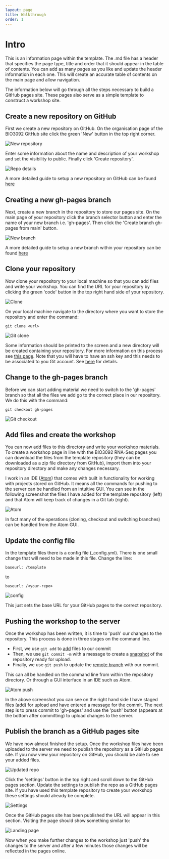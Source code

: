 ```yaml
---
layout: page
title: Walkthrough
order: 1
---
```

# Intro

This is an information page within the template. The .md file has a header that specifies the page type, title and order that it should appear in the table of contents. You can add as many pages as you like and update the header information in each one. This will create an accurate table of contents on the main page and allow navigation.

The information below will go through all the steps necessary to build a GitHub pages site. These pages also serve as a simple template to construct a workshop site.

## Create a new repository on GitHub

First we create a new repository on GitHub. On the organisation page of the BIO3092 GitHub site click the green 'New' button in the top right corner.

![New repository](/images/new_repository.png)

Enter some information about the name and description of your workshop and set the visibility to public. Finally click 'Create repository'.

![Repo details](/images/repo_details.png)

A more detailed guide to setup a new repository on GitHub can be found [here](https://docs.github.com/en/github/getting-started-with-github/create-a-repo)

## Creating a new gh-pages branch

Next, create a new branch in the repository to store our pages site. On the main page of your repository click the branch selector button and enter the name of your new branch i.e. 'gh-pages'. Then click the 'Create branch gh-pages from main' button.

![New branch](/images/new_branch.png)


A more detailed guide to setup a new branch within your repository can be found [here](https://docs.github.com/en/github/collaborating-with-issues-and-pull-requests/creating-and-deleting-branches-within-your-repository)

## Clone your repository

Now clone your repository to your local machine so that you can add files and write your workshop. You can find the URL for your repository by clicking the green 'code' button in the top right hand side of your repository.

![Clone](/images/clone_url.png)

On your local machine navigate to the directory where you want to store the repository and enter the command:

```
git clone <url>
```

![Git clone](/images/git_clone.png)

Some information should be printed to the screen and a new directory will be created containing your repository. For more information on this process see [this page](https://git-scm.com/book/en/v2/Git-Basics-Getting-a-Git-Repository). Note that you will have to have an ssh key and this needs to be associated to you Git account. See [here](https://docs.github.com/en/github/authenticating-to-github/generating-a-new-ssh-key-and-adding-it-to-the-ssh-agent) for details.

## Change to the gh-pages branch

Before we can start adding material we need to switch to the 'gh-pages' branch so that all the files we add go to the correct place in our repository. We do this with the command:

```
git checkout gh-pages
```

![Git checkout](/images/git_checkout.png)

## Add files and create the workshop

You can now add files to this directory and write your workshop materials. To create a workshop page in line with the BIO3092 RNA-Seq pages you can download the files from the template repository (they can be downloaded as a zip file directory from GitHub), import them into your repository directory and make any changes necessary.

I work in an IDE ([Atom](https://atom.io/)) that comes with built in functionality for working with projects stored on GitHub. It means all the commands for pushing to the server can be handled from an intuitive GUI. You can see in the following screenshot the files I have added for the template repository (left) and that Atom will keep track of changes in a Git tab (right).

![Atom](/images/atom.png)

In fact many of the operations (cloning, checkout and switching branches) can be handled from the Atom GUI.

## Update the config file

In the template files there is a config file (\_config.yml). There is one small change that will need to be made in this file. Change the line:

```
baseurl: /template
```

to

```
baseurl: /<your-repo>
```

![config](config_update.png)

This just sets the base URL for your GitHub pages to the correct repository.

## Pushing the workshop to the server

Once the workshop has been written, it is time to 'push' our changes to the repository. This process is done in three stages on the command line.

* First, we use `git add` to [add](https://github.com/git-guides/git-add) files to our commit
* Then, we use `git commit -m` with a message to create a [snapshot](https://github.com/git-guides/git-commit) of the repository ready for upload.
* Finally, we use `git push` to update the [remote branch](https://github.com/git-guides/git-push) with our commit.

This can all be handled on the command line from within the repository directory. Or through a GUI interface in an IDE such as Atom.

![Atom push](/images/gui_push.png)

In the above screenshot you can see on the right hand side I have staged files (add) for upload and have entered a message for the commit. The next step is to press commit to 'gh-pages' and use the 'push' button (appears at the bottom after committing) to upload changes to the server.

## Publish the branch as a GitHub pages site

We have now almost finished the setup. Once the workshop files have been uploaded to the server we need to publish the repository as a GitHub pages site. If you now view your repository on GitHub, you should be able to see your added files.

![Updated repo](/images/uploaded_repo.png)

Click the 'settings' button in the top right and scroll down to the GitHub pages section. Update the settings to publish the repo as a GitHub pages site. If you have used this template repository to create your workshop these settings should already be complete.

![Settings](/images/settings.png)

Once the GitHub pages site has been published the URL will appear in this section. Visiting the page should show something similar to:

![Landing page](landing_page.png)

Now when you make further changes to the workshop just 'push' the changes to the server and after a few minutes those changes will be reflected in the pages online.
